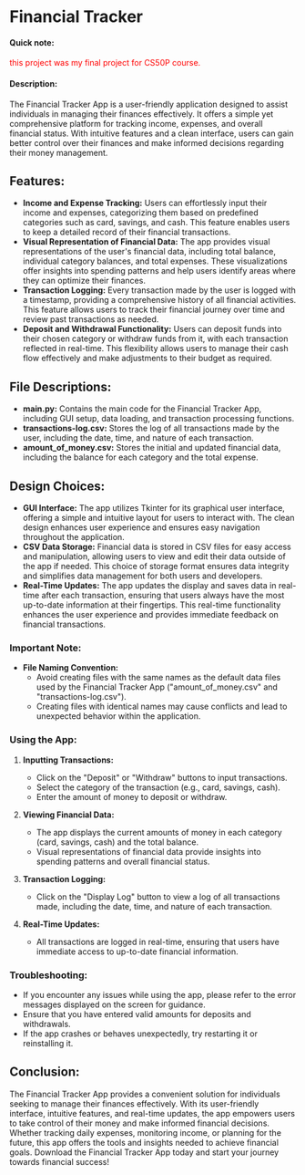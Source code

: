 # Financial Tracker
#### **Quick note:**
<font color="#FF0000">this project was my final project for CS50P course.</font>

#### Description:
The Financial Tracker App is a user-friendly application designed to assist individuals in managing their finances effectively. It offers a simple yet comprehensive platform for tracking income, expenses, and overall financial status. With intuitive features and a clean interface, users can gain better control over their finances and make informed decisions regarding their money management.

## Features:
- **Income and Expense Tracking:** Users can effortlessly input their income and expenses, categorizing them based on predefined categories such as card, savings, and cash. This feature enables users to keep a detailed record of their financial transactions.
- **Visual Representation of Financial Data:** The app provides visual representations of the user's financial data, including total balance, individual category balances, and total expenses. These visualizations offer insights into spending patterns and help users identify areas where they can optimize their finances.
- **Transaction Logging:** Every transaction made by the user is logged with a timestamp, providing a comprehensive history of all financial activities. This feature allows users to track their financial journey over time and review past transactions as needed.
- **Deposit and Withdrawal Functionality:** Users can deposit funds into their chosen category or withdraw funds from it, with each transaction reflected in real-time. This flexibility allows users to manage their cash flow effectively and make adjustments to their budget as required.

## File Descriptions:
- **main.py:** Contains the main code for the Financial Tracker App, including GUI setup, data loading, and transaction processing functions.
- **transactions-log.csv:** Stores the log of all transactions made by the user, including the date, time, and nature of each transaction.
- **amount_of_money.csv:** Stores the initial and updated financial data, including the balance for each category and the total expense.

## Design Choices:
- **GUI Interface:** The app utilizes Tkinter for its graphical user interface, offering a simple and intuitive layout for users to interact with. The clean design enhances user experience and ensures easy navigation throughout the application.
- **CSV Data Storage:** Financial data is stored in CSV files for easy access and manipulation, allowing users to view and edit their data outside of the app if needed. This choice of storage format ensures data integrity and simplifies data management for both users and developers.
- **Real-Time Updates:** The app updates the display and saves data in real-time after each transaction, ensuring that users always have the most up-to-date information at their fingertips. This real-time functionality enhances the user experience and provides immediate feedback on financial transactions.

### Important Note:
- **File Naming Convention:**
    - Avoid creating files with the same names as the default data files used by the Financial Tracker App ("amount_of_money.csv" and "transactions-log.csv").
    - Creating files with identical names may cause conflicts and lead to unexpected behavior within the application.

### Using the App:
1. **Inputting Transactions:**
    - Click on the "Deposit" or "Withdraw" buttons to input transactions.
    - Select the category of the transaction (e.g., card, savings, cash).
    - Enter the amount of money to deposit or withdraw.

2. **Viewing Financial Data:**
    - The app displays the current amounts of money in each category (card, savings, cash) and the total balance.
    - Visual representations of financial data provide insights into spending patterns and overall financial status.

3. **Transaction Logging:**
    - Click on the "Display Log" button to view a log of all transactions made, including the date, time, and nature of each transaction.

4. **Real-Time Updates:**
    - All transactions are logged in real-time, ensuring that users have immediate access to up-to-date financial information.

### Troubleshooting:
- If you encounter any issues while using the app, please refer to the error messages displayed on the screen for guidance.
- Ensure that you have entered valid amounts for deposits and withdrawals.
- If the app crashes or behaves unexpectedly, try restarting it or reinstalling it.

## Conclusion:
The Financial Tracker App provides a convenient solution for individuals seeking to manage their finances effectively. With its user-friendly interface, intuitive features, and real-time updates, the app empowers users to take control of their money and make informed financial decisions. Whether tracking daily expenses, monitoring income, or planning for the future, this app offers the tools and insights needed to achieve financial goals. Download the Financial Tracker App today and start your journey towards financial success!


